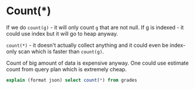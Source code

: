 # Count(*)

If we do `count(g)` - it will only count `g` that are not null. If g is indexed - it could use index but it will go to heap anyway.

`count(*)` - it doesn't actually collect anything and it could even be index-only scan which is faster than `count(g)`.

Count of big amount of data is expensive anyway. One could use estimate count from query plan which is extremely cheap.

```sql
explain (format json) select count(*) from grades
```


